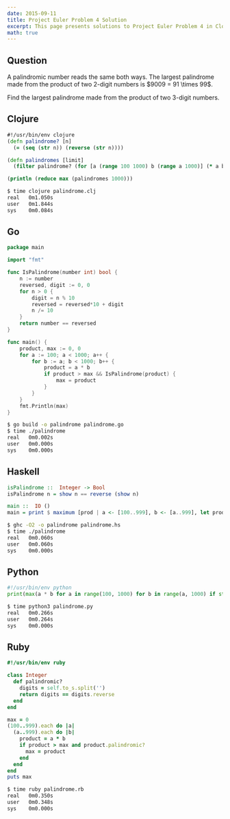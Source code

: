 ```yaml
---
date: 2015-09-11
title: Project Euler Problem 4 Solution
excerpt: This page presents solutions to Project Euler Problem 4 in Clojure, Go, Haskell, Python and Ruby.
math: true
---
```



## Question

<p>
A palindromic number reads the same both ways. The largest palindrome
made from the product of two 2-digit numbers is $9009 = 91 \times 99$.
</p>

<p>
Find the largest palindrome made from the product of two 3-digit numbers.
</p>






## Clojure

```clojure
#!/usr/bin/env clojure
(defn palindrome? [n]
  (= (seq (str n)) (reverse (str n))))

(defn palindromes [limit]
  (filter palindrome? (for [a (range 100 1000) b (range a 1000)] (* a b))))

(println (reduce max (palindromes 1000)))
```


```bash
$ time clojure palindrome.clj
real   0m1.050s
user   0m1.844s
sys    0m0.084s
```



## Go

```go
package main

import "fmt"

func IsPalindrome(number int) bool {
    n := number
    reversed, digit := 0, 0
    for n > 0 {
        digit = n % 10
        reversed = reversed*10 + digit
        n /= 10
    }
    return number == reversed
}

func main() {
    product, max := 0, 0
    for a := 100; a < 1000; a++ {
        for b := a; b < 1000; b++ {
            product = a * b
            if product > max && IsPalindrome(product) {
                max = product
            }
        }
    }
    fmt.Println(max)
}
```


```bash
$ go build -o palindrome palindrome.go
$ time ./palindrome
real   0m0.002s
user   0m0.000s
sys    0m0.000s
```



## Haskell

```haskell
isPalindrome ::  Integer -> Bool
isPalindrome n = show n == reverse (show n)

main ::  IO ()
main = print $ maximum [prod | a <- [100..999], b <- [a..999], let prod = a * b, isPalindrome prod]
```


```bash
$ ghc -O2 -o palindrome palindrome.hs
$ time ./palindrome
real   0m0.060s
user   0m0.060s
sys    0m0.000s
```



## Python

```python
#!/usr/bin/env python
print(max(a * b for a in range(100, 1000) for b in range(a, 1000) if str(a * b) == str(a * b)[::-1]))
```


```bash
$ time python3 palindrome.py
real   0m0.266s
user   0m0.264s
sys    0m0.000s
```



## Ruby

```ruby
#!/usr/bin/env ruby

class Integer
  def palindromic?
    digits = self.to_s.split('')
    return digits == digits.reverse
  end
end

max = 0
(100..999).each do |a|
  (a..999).each do |b|
    product = a * b
    if product > max and product.palindromic?
      max = product
    end
  end
end
puts max
```


```bash
$ time ruby palindrome.rb
real   0m0.350s
user   0m0.348s
sys    0m0.000s
```


